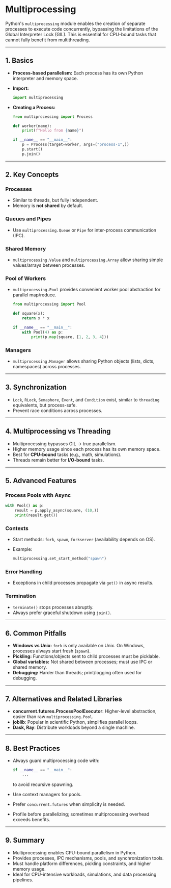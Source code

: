 # Multiprocessing

Python's `multiprocessing` module enables the creation of separate processes to execute code concurrently, bypassing the limitations of the Global Interpreter Lock (GIL). This is essential for CPU-bound tasks that cannot fully benefit from multithreading.

---

## 1. Basics

* **Process-based parallelism:** Each process has its own Python interpreter and memory space.
* **Import:**

  ```python
  import multiprocessing
  ```
* **Creating a Process:**

  ```python
  from multiprocessing import Process

  def worker(name):
      print(f"Hello from {name}")

  if __name__ == "__main__":
      p = Process(target=worker, args=("process-1",))
      p.start()
      p.join()
  ```

---

## 2. Key Concepts

### Processes

* Similar to threads, but fully independent.
* Memory is **not shared** by default.

### Queues and Pipes

* Use `multiprocessing.Queue` or `Pipe` for inter-process communication (IPC).

### Shared Memory

* `multiprocessing.Value` and `multiprocessing.Array` allow sharing simple values/arrays between processes.

### Pool of Workers

* `multiprocessing.Pool` provides convenient worker pool abstraction for parallel map/reduce.

  ```python
  from multiprocessing import Pool

  def square(x):
      return x * x

  if __name__ == "__main__":
      with Pool(4) as p:
          print(p.map(square, [1, 2, 3, 4]))
  ```

### Managers

* `multiprocessing.Manager` allows sharing Python objects (lists, dicts, namespaces) across processes.

---

## 3. Synchronization

* `Lock`, `RLock`, `Semaphore`, `Event`, and `Condition` exist, similar to `threading` equivalents, but process-safe.
* Prevent race conditions across processes.

---

## 4. Multiprocessing vs Threading

* Multiprocessing bypasses GIL → true parallelism.
* Higher memory usage since each process has its own memory space.
* Best for **CPU-bound** tasks (e.g., math, simulations).
* Threads remain better for **I/O-bound** tasks.

---

## 5. Advanced Features

### Process Pools with Async

```python
with Pool() as p:
    result = p.apply_async(square, (10,))
    print(result.get())
```

### Contexts

* Start methods: `fork`, `spawn`, `forkserver` (availability depends on OS).
* Example:

  ```python
  multiprocessing.set_start_method("spawn")
  ```

### Error Handling

* Exceptions in child processes propagate via `get()` in async results.

### Termination

* `terminate()` stops processes abruptly.
* Always prefer graceful shutdown using `join()`.

---

## 6. Common Pitfalls

* **Windows vs Unix:** `fork` is only available on Unix. On Windows, processes always start fresh (`spawn`).
* **Pickling:** Functions/objects sent to child processes must be picklable.
* **Global variables:** Not shared between processes; must use IPC or shared memory.
* **Debugging:** Harder than threads; print/logging often used for debugging.

---

## 7. Alternatives and Related Libraries

* **concurrent.futures.ProcessPoolExecutor**: Higher-level abstraction, easier than raw `multiprocessing.Pool`.
* **joblib**: Popular in scientific Python, simplifies parallel loops.
* **Dask, Ray**: Distribute workloads beyond a single machine.

---

## 8. Best Practices

* Always guard multiprocessing code with:

  ```python
  if __name__ == "__main__":
      ...
  ```

  to avoid recursive spawning.
* Use context managers for pools.
* Prefer `concurrent.futures` when simplicity is needed.
* Profile before parallelizing; sometimes multiprocessing overhead exceeds benefits.

---

## 9. Summary

* Multiprocessing enables CPU-bound parallelism in Python.
* Provides processes, IPC mechanisms, pools, and synchronization tools.
* Must handle platform differences, pickling constraints, and higher memory usage.
* Ideal for CPU-intensive workloads, simulations, and data processing pipelines.
